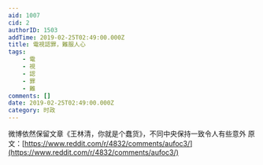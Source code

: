 ```yaml
---
aid: 1007
cid: 2
authorID: 1503
addTime: 2019-02-25T02:49:00.000Z
title: 電視認罪，難服人心
tags:
    - 電
    - 視
    - 認
    - 罪
    - 難
comments: []
date: 2019-02-25T02:49:00.000Z
category: 时政
---
```


微博依然保留文章《王林清，你就是个蠢货》，不同中央保持一致令人有些意外 原文：[https://www.reddit.com/r/4832/comments/aufoc3/](https://www.reddit.com/r/4832/comments/aufoc3/)
